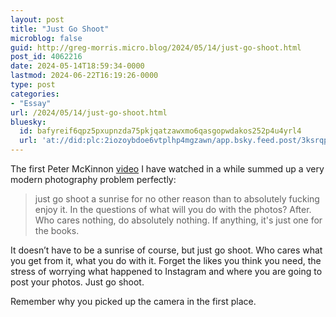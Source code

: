```yaml
---
layout: post
title: "Just Go Shoot"
microblog: false
guid: http://greg-morris.micro.blog/2024/05/14/just-go-shoot.html
post_id: 4062216
date: 2024-05-14T18:59:34-0000
lastmod: 2024-06-22T16:19:26-0000
type: post
categories:
- "Essay"
url: /2024/05/14/just-go-shoot.html
bluesky:
  id: bafyreif6qpz5pxupnzda75pkjqatzawxmo6qasgopwdakos252p4u4yrl4
  url: 'at://did:plc:2iozoybdoe6vtplhp4mgzawn/app.bsky.feed.post/3ksrqpbgcek2z'
---
```

The first Peter McKinnon [video](https://www.youtube.com/watch?v=v5fc7KQyXeg) I have watched in a while summed up a very modern photography problem perfectly:

> just go shoot a sunrise for no other reason than to absolutely fucking enjoy it. In the questions of what will you do with the photos? After. Who cares nothing, do absolutely nothing. If anything, it's just one for the books.

It doesn’t have to be a sunrise of course, but just go shoot. Who cares what you get from it, what you do with it. Forget the likes you think you need, the stress of worrying what happened to Instagram and where you are going to post your photos. Just go shoot.

Remember why you picked up the camera in the first place. 
